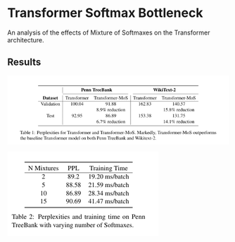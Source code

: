 # Transformer Softmax Bottleneck
An analysis of the effects of Mixture of Softmaxes on the Transformer architecture.

## Results
![alt text](https://github.com/ChrisBenka/Transformer_MOS/blob/main/Table1.png?raw=true)

![alt text](https://github.com/ChrisBenka/Transformer_MOS/blob/main/Table2.png?raw=true)
